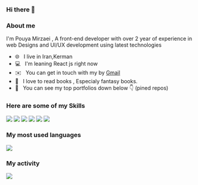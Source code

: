 ### Hi there 👋

### About me

I'm Pouya Mirzaei , A front-end developer with over 2 year of experience in web Designs and UI/UX development using latest technologies

- 🌐 &nbsp; I live in Iran,Kerman
- 💻 &nbsp; I'm leaning React js right now
- ✉️ &nbsp; You can get in touch with my by [Gmail](mailto:pouya.hp2004@gmail.com)
- 📘 &nbsp; I love to read books , Especialy fantasy books.
- 🚀 &nbsp; You can see my top portfolios down below 👇 (pined repos)

### Here are some of my Skills

<p>
  <img src="https://img.shields.io/badge/HTML5-E34F26?style=for-the-badge&logo=html5&logoColor=white" />
  <img src="https://img.shields.io/badge/CSS3-1572B6?style=for-the-badge&logo=css3&logoColor=white" />
  <img src="https://img.shields.io/badge/JavaScript-323330?style=for-the-badge&logo=javascript&logoColor=F7DF1E" />
  <img src="https://img.shields.io/badge/React-20232A?style=for-the-badge&logo=react&logoColor=61DAFB" />
  <img src="https://img.shields.io/badge/Sass-CC6699?style=for-the-badge&logo=sass&logoColor=white" />
  <img src="https://img.shields.io/badge/Tailwind_CSS-38B2AC?style=for-the-badge&logo=tailwind-css&logoColor=white" />
</p>

### My most used languages

<img src="https://github-readme-stats.vercel.app/api/top-langs/?username=pouya-mirzaei&hide_progress=false" />

### My activity

<img src="https://github-readme-stats.vercel.app/api?username=pouya-mirzaei&show_icons=true&theme=tokyonight" />
